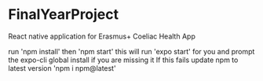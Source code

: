 # FinalYearProject
React native application for Erasmus+ Coeliac Health App

run 'npm install'
then 'npm start'
this will run 'expo start' for you and prompt the expo-cli global install if you are missing it
If this fails update npm to latest version 'npm i npm@latest'